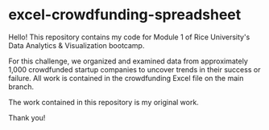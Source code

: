 # excel-crowdfunding-spreadsheet

Hello! This repository contains my code for Module 1 of Rice University's Data Analytics & Visualization bootcamp. 

For this challenge, we organized and examined data from approximately 1,000 crowdfunded startup companies to uncover trends in their success or failure. All work is contained in the crowdfunding Excel file on the main branch.

The work contained in this repository is my original work. 

Thank you!
